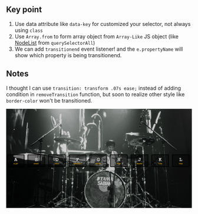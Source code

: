 ## Key point

1. Use data attribute like `data-key` for customized your selector, not always using `class`
2. Use `Array.from` to form array object from `Array-Like` JS object (like [NodeList](https://developer.mozilla.org/zh-CN/docs/Web/API/NodeList) from `querySelectorAll`)
3. We can add `transitionend` event listener! and the `e.propertyName` will show which property is being transitionend.

## Notes

I thought I can use `transition: transform .07s ease;` instead of adding condition in `removeTransition` function, but soon to realize other style like `border-color` won't be transitioned.

![Screenshot](./screenshot.png)
